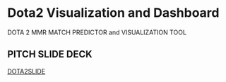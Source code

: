 # Dota2 Visualization and Dashboard 
DOTA 2 MMR MATCH PREDICTOR and VISUALIZATION TOOL

## PITCH SLIDE DECK
[DOTA2SLIDE](https://docs.google.com/presentation/d/1ZjT0p2XjdAqB80gt9pO6XYGB8mx7psbCDJaVWVnQR6k/edit#slide=id.gfcc7272027_0_6)

